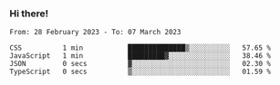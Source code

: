### Hi there!

<!--START_SECTION:waka-->

```text
From: 28 February 2023 - To: 07 March 2023

CSS          1 min           ██████████████▒░░░░░░░░░░   57.65 %
JavaScript   1 min           █████████▓░░░░░░░░░░░░░░░   38.46 %
JSON         0 secs          ▓░░░░░░░░░░░░░░░░░░░░░░░░   02.30 %
TypeScript   0 secs          ▒░░░░░░░░░░░░░░░░░░░░░░░░   01.59 %
```

<!--END_SECTION:waka-->
